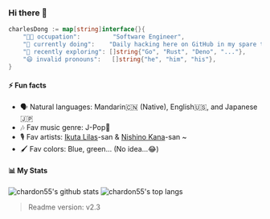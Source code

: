 ### Hi there 👋

```Go
charlesDong := map[string]interface{}{
    "👨‍💻 occupation":         "Software Engineer",
    "🚀 currently doing":    "Daily hacking here on GitHub in my spare time to help make the world a better place!",
    "🔬 recently exploring": []string{"Go", "Rust", "Deno", "..."},
    "😄 invalid pronouns":   []string{"he", "him", "his"},
}
```

#### ⚡ Fun facts

- 🗣️ Natural languages: Mandarin🇨🇳 (Native), English🇺🇸, and Japanese🇯🇵
- 🎶 Fav music genre: J-Pop🫰
- 🎙️ Fav artists: [Ikuta Lilas](https://jpop.fandom.com/wiki/Ikuta_Lilas)-san & [Nishino Kana](https://jpop.fandom.com/wiki/Nishino_Kana)-san ~
- 🖌️ Fav colors: Blue, green... (No idea...😂)

#### 📊 My Stats

![chardon55's github stats](https://github-readme-stats.vercel.app/api?username=chardon55&show_icons=true&bg_color=25,00132c,003247&text_color=e0f7fa&title_color=fce4ec&icon_color=f186c0)
![chardon55's top langs](https://github-readme-stats.vercel.app/api/top-langs/?username=chardon55&layout=compact&bg_color=-25,00132c,003247&text_color=ffffff&title_color=fce4ec)

> Readme version: v2.3

